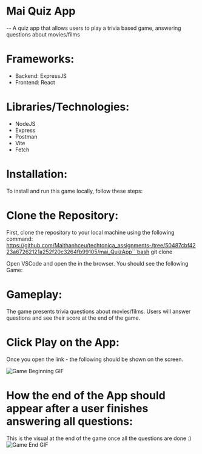# Mai Quiz App 
-- A quiz app that allows users to play a trivia based game, answering questions about movies/films

# Frameworks: 
- Backend: ExpressJS
- Frontend: React 


# Libraries/Technologies: 
- NodeJS
- Express
- Postman
- Vite
- Fetch

# Installation: 
To install and run this game locally, follow these steps:

# Clone the Repository: 
First, clone the repository to your local machine using the following command: https://github.com/Maithanhceu/techtonica_assignments-/tree/50487cbf4223a67262121a252f20c3264fb99105/mai_QuizApp```bash git clone

Open VSCode and open the  in the browser. You should see the following Game: 


# Gameplay:
The game presents trivia questions about movies/films. Users will answer questions and see their score at the end of the game.

# Click Play on the App: 
Once you open the link - the following should be shown on the screen. 

![Game Beginning GIF](https://media.giphy.com/media/FVkD8GfNaVZj62vInf/giphy.gif)


# How the end of the App should appear after a user finishes answering all questions:
This is the visual at the end of the game once all the questions are done :) 
![Game End GIF](https://media.giphy.com/media/YcizLoTtuKsUYLjg3M/giphy.gif)
